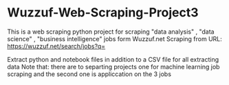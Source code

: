 # Wuzzuf-Web-Scraping-Project3
This is a web scraping python project for scraping "data analysis" , "data science" , "business intelligence" jobs form Wuzzuf.net
Scraping from URL: https://wuzzuf.net/search/jobs?q=

Extract python and notebook files in addition to a CSV file for all extracting data
Note that:
there are to separting projects one for machine learning job scraping and the second one is appliccation on the 3 jobs